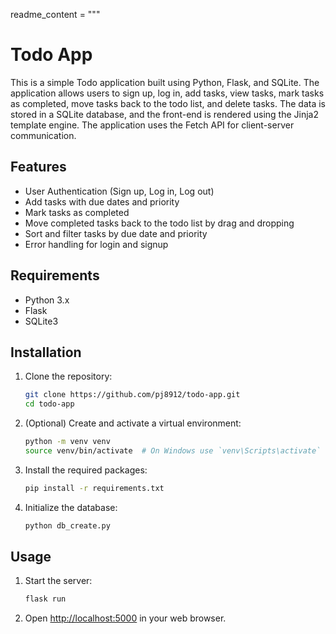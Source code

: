 readme_content = """
# Todo App

This is a simple Todo application built using Python, Flask, and SQLite. The application allows users to sign up, log in, add tasks, view tasks, mark tasks as completed, move tasks back to the todo list, and delete tasks. The data is stored in a SQLite database, and the front-end is rendered using the Jinja2 template engine. The application uses the Fetch API for client-server communication.

## Features

- User Authentication (Sign up, Log in, Log out)
- Add tasks with due dates and priority
- Mark tasks as completed
- Move completed tasks back to the todo list by drag and dropping
- Sort and filter tasks by due date and priority
- Error handling for login and signup

## Requirements

- Python 3.x
- Flask
- SQLite3

## Installation

1. Clone the repository:

    ```bash
    git clone https://github.com/pj8912/todo-app.git
    cd todo-app
    ```

2. (Optional) Create and activate a virtual environment:

    ```bash
    python -m venv venv
    source venv/bin/activate  # On Windows use `venv\Scripts\activate`
    ```

3. Install the required packages:

    ```bash
    pip install -r requirements.txt
    ```

4. Initialize the database:

    ```bash
    python db_create.py
    ```


## Usage

1. Start the  server:

    ```bash
    flask run
    ```

2. Open [http://localhost:5000](http://localhost:5000) in your web browser.



